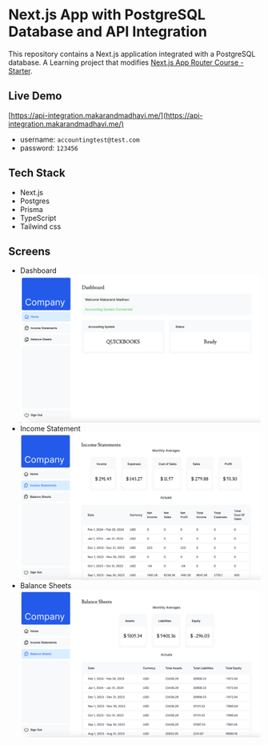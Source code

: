# Next.js App with PostgreSQL Database and API Integration

This repository contains a Next.js application integrated with a PostgreSQL database. A Learning project that modifies [Next.js App Router Course - Starter](https://nextjs.org/learn).

## Live Demo

[https://api-integration.makarandmadhavi.me/](https://api-integration.makarandmadhavi.me/)

- username: ```accountingtest@test.com```
- password: ```123456```

## Tech Stack

- Next.js
- Postgres
- Prisma
- TypeScript
- Tailwind css

## Screens

- Dashboard
  ![dashboard](./screens/dashboard.png)
- Income Statement
  ![Income statement](./screens/icstat.png)
- Balance Sheets
  ![Income statement](./screens/blstat.png)

